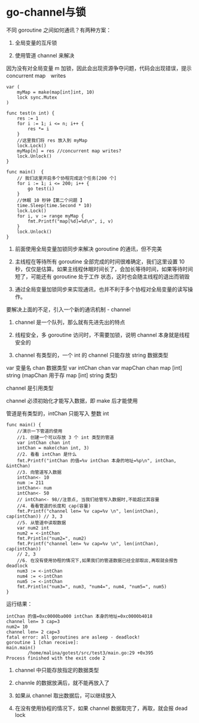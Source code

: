 # go-channel与锁

不同 goroutine 之间如何通讯？有两种方案：

1. 全局变量的互斥锁

2. 使用管道 channel 来解决

因为没有对全局变量 m 加锁，因此会出现资源争夺问题，代码会出现错误，提示 concurrent map　writes

```golang
var (
    myMap = make(map[int]int, 10)
    lock sync.Mutex
)

func test(n int) {
    res := 1
    for i := 1; i <= n; i++ {
        res *= i
    }
    //这里我们将 res 放入到 myMap
    lock.Lock()
    myMap[n] = res //concurrent map writes?
    lock.Unlock()
}

func main()  {
    // 我们这里开启多个协程完成这个任务[200 个]
    for i := 1; i <= 200; i++ {
        go test(i)
    }
    //休眠 10 秒钟【第二个问题 】
    time.Sleep(time.Second * 10)
    lock.Lock()
    for i, v := range myMap {
        fmt.Printf("map[%d]=%d\n", i, v)
    }
    lock.Unlock()
}
```

1) 前面使用全局变量加锁同步来解决 goroutine 的通讯，但不完美

2) 主线程在等待所有 goroutine 全部完成的时间很难确定，我们这里设置 10 秒，仅仅是估算。如果主线程休眠时间长了，会加长等待时间，如果等待时间短了，可能还有 goroutine 处于工作
状态，这时也会随主线程的退出而销毁

3) 通过全局变量加锁同步来实现通讯，也并不利于多个协程对全局变量的读写操作。

要解决上面的不足，引入一个新的通讯机制 - channel

1) channel 是一个队列，那么就有先进先出的特点

2) 线程安全，多 goroutine 访问时，不需要加锁，说明 channel 本身就是线程安全的

3) channel 有类型的，一个 int 的 channel 只能存放 string 数据类型

var 变量名 chan 数据类型
var intChan chan
var mapChan chan map [int] string (mapChan 用于存 map [int] string 类型)

channel 是引用类型

channel 必须初始化才能写入数据，即 make 后才能使用

管道是有类型的，intChan 只能写入 整数 int

```golang
func main() {
    //演示一下管道的使用
    //1. 创建一个可以存放 3 个 int 类型的管道
    var intChan chan int
    intChan = make(chan int, 3)
    //2. 看看 intChan 是什么
    fmt.Printf("intChan 的值=%v intChan 本身的地址=%p\n", intChan, &intChan)
    //3. 向管道写入数据
    intChan<- 10
    num := 211
    intChan<- num
    intChan<- 50
    // intChan<- 98//注意点, 当我们给管写入数据时,不能超过其容量
    //4. 看看管道的长度和 cap(容量)
    fmt.Printf("channel len= %v cap=%v \n", len(intChan), cap(intChan)) // 3, 3
    //5. 从管道中读取数据
    var num2 int
    num2 = <-intChan
    fmt.Println("num2=", num2)
    fmt.Printf("channel len= %v cap=%v \n", len(intChan), cap(intChan))
    // 2, 3
    //6. 在没有使用协程的情况下,如果我们的管道数据已经全部取出,再取就会报告 deadlock
    num3 := <-intChan
    num4 := <-intChan
    num5 := <-intChan
    fmt.Println("num3=", num3, "num4=", num4, "num5=", num5)
}
```

运行结果：
```
intChan 的值=0xc0000ba000 intChan 本身的地址=0xc0000b4018
channel len= 3 cap=3 
num2= 10
channel len= 2 cap=3 
fatal error: all goroutines are asleep - deadlock!
goroutine 1 [chan receive]:
main.main()
        /home/malina/gotest/src/test3/main.go:29 +0x395
Process finished with the exit code 2
```

1) channel 中只能存放指定的数据类型

2) channle 的数据放满后，就不能再放入了

3) 如果从 channel 取出数据后，可以继续放入

4) 在没有使用协程的情况下，如果 channel 数据取完了，再取，就会报 dead lock
